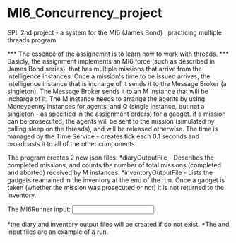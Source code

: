 # MI6_Concurrency_project
SPL 2nd project - a system for the MI6 (James Bond) , practicing multiple threads program

*** The essence of the assignemnt is to learn how to work with threads. ***
Basicly, the assignment implements an MI6 force (such as described in James Bond series), that has multiple missions that arrive from the intelligence instances.
Once a mission's time to be issued arrives, the intelligence instance that is incharge of it sends it to the Message Broker (a singleton).
The Message Broker sends it to an M instance that will be incharge of it.
The M instance needs to arrange the agents by using Moneypenny instances for agents, and Q (single instance, but not a singleton - as specified in the assignment orders) for a gadget.
if a mission can be prosecuted, the agents will be sent to the mission (simulated ny calling sleep on the threads), and will be released otherwise.
The time is managed by the Time Service - creates  tick each 0.1 seconds and broadcasts it to all of the other components.

The program creates 2 new json files:
*diaryOutputFile - Describes the completed missions, and counts the number of total missions (completed and aborted) received by M instances.
*inventoryOutputFile - Lists the gadgets reamained in the inventory at the end of the run. Once a gadget is taken (whether the mission was prosecuted or not) it is not returned to the inventory.

The MI6Runner input:
<input file> <diary output file name> <inventory output file name>

*the diary and inventory output files will be created if do not exist.
*The and input files are an example of a run.
